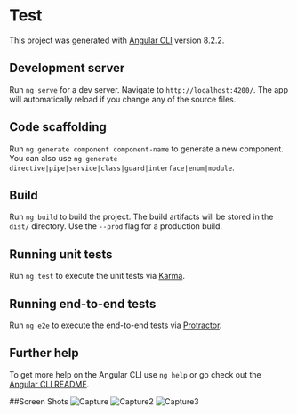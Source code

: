 # Test

This project was generated with [Angular CLI](https://github.com/angular/angular-cli) version 8.2.2.

## Development server

Run `ng serve` for a dev server. Navigate to `http://localhost:4200/`. The app will automatically reload if you change any of the source files.

## Code scaffolding

Run `ng generate component component-name` to generate a new component. You can also use `ng generate directive|pipe|service|class|guard|interface|enum|module`.

## Build

Run `ng build` to build the project. The build artifacts will be stored in the `dist/` directory. Use the `--prod` flag for a production build.

## Running unit tests

Run `ng test` to execute the unit tests via [Karma](https://karma-runner.github.io).

## Running end-to-end tests

Run `ng e2e` to execute the end-to-end tests via [Protractor](http://www.protractortest.org/).

## Further help

To get more help on the Angular CLI use `ng help` or go check out the [Angular CLI README](https://github.com/angular/angular-cli/blob/master/README.md).

##Screen Shots
![Capture](https://user-images.githubusercontent.com/42543196/66805496-e4a38800-ef2d-11e9-81b7-b7876db19457.PNG)
![Capture2](https://user-images.githubusercontent.com/42543196/66805520-ebca9600-ef2d-11e9-9785-09541f74a4fd.PNG)
![Capture3](https://user-images.githubusercontent.com/42543196/66805521-ebca9600-ef2d-11e9-980f-1419524fe0db.PNG)
